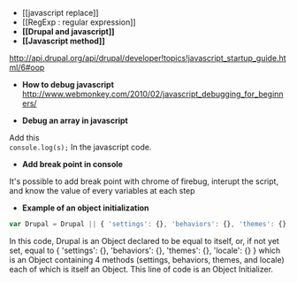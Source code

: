 * [[javascript replace]]
* [[RegExp : regular expression]]
* **[[Drupal and javascript]]**
* **[[Javascript method]]**

http://api.drupal.org/api/drupal/developer!topics!javascript_startup_guide.html/6#oop

* **How to debug javascript**   
http://www.webmonkey.com/2010/02/javascript_debugging_for_beginners/


* **Debug an array in javascript**

Add this   
`console.log(s);`
In the javascript code. 


* **Add break point in console**

It's possible to add break point with chrome of firebug, interupt the script, and know the value of every variables at each step

* **Example of an object initialization**

```js
var Drupal = Drupal || { 'settings': {}, 'behaviors': {}, 'themes': {}, 'locale': {} };
```
In this code, Drupal is an Object declared to be equal to itself, or, if not yet set, equal to { 'settings': {}, 'behaviors': {}, 'themes': {}, 'locale': {} } which is an Object containing 4 methods (settings, behaviors, themes, and locale) each of which is itself an Object. This line of code is an Object Initializer.